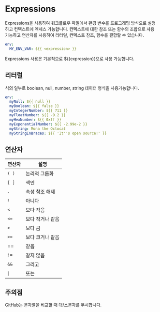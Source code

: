 # Expressions

Expressions을 사용하여 워크플로우 파일에서 환경 변수를 프로그래밍 방식으로 설정하고 컨텍스트에 엑세스 가능합니다.
컨텍스트에 대한 참조 또는 함수의 조합으로 사용 가능하고 연산자를 사용하여 리터럴, 컨텍스트 참조, 함수를 결합할 수 있습니다.

```yaml
env:
  MY_ENV_VAR: ${{ <expression> }}
```

Expressions 사용은 기본적으로 ${{expression}}으로 사용 가능합니다.

## 리터럴

식의 일부로 boolean, null, number, string 데이터 형식을 사용가능합니다.

```yaml
env:
  myNull: ${{ null }}
  myBoolean: ${{ false }}
  myIntegerNumber: ${{ 711 }}
  myFloatNumber: ${{ -9.2 }}
  myHexNumber: ${{ 0xff }}
  myExponentialNumber: ${{ -2.99e-2 }}
  myString: Mona the Octocat
  myStringInBraces: ${{ 'It''s open source!' }}
```


## 연산자

|연산자|설명|
|---|---|
|`( )`|논리적 그룹화|
|`[ ]`|색인|
|`.`|속성 참조 해제|
|`!`|아니다|
|`<`|보다 작음|
|`<=`|보다 작거나 같음|
|`>`|보다 큼|
|`>=`|보다 크거나 같음|
|\==|같음|
|`!=`|같지 않음|
|`&&`|그리고|
|`\|`|또는|

## 주의점

GitHub는 문자열을 비교할 때 대/소문자를 무시합니다.
